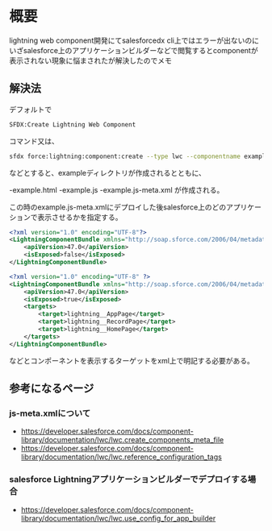 # 概要

lightning web component開発にてsalesforcedx cli上ではエラーが出ないのにいざsalesforce上のアプリケーションビルダーなどで閲覧するとcomponentが表示されない現象に悩まされたが解決したのでメモ

## 解決法

デフォルトで

```bash
SFDX:Create Lightning Web Component
```

コマンド又は、

```bash
sfdx force:lightning:component:create --type lwc --componentname example --outputdir force-app/main/default/lwc
```

などとすると、exampleディレクトリが作成されるとともに、

-example.html
-example.js
-example.js-meta.xml
が作成される。

この時のexample.js-meta.xmlにデプロイした後salesforce上のどのアプリケーションで表示させるかを指定する。

```xml
<?xml version="1.0" encoding="UTF-8"?>
<LightningComponentBundle xmlns="http://soap.sforce.com/2006/04/metadata">
    <apiVersion>47.0</apiVersion>
    <isExposed>false</isExposed>
</LightningComponentBundle>
```

```xml
<?xml version="1.0" encoding="UTF-8" ?>
<LightningComponentBundle xmlns="http://soap.sforce.com/2006/04/metadata">
    <apiVersion>47.0</apiVersion>
    <isExposed>true</isExposed>
    <targets>
        <target>lightning__AppPage</target>
        <target>lightning__RecordPage</target>
        <target>lightning__HomePage</target>
    </targets>
</LightningComponentBundle>
```

などとコンポーネントを表示するターゲットをxml上で明記する必要がある。

## 参考になるページ

### js-meta.xmlについて

- <https://developer.salesforce.com/docs/component-library/documentation/lwc/lwc.create_components_meta_file>
- <https://developer.salesforce.com/docs/component-library/documentation/lwc/lwc.reference_configuration_tags>

### salesforce Lightningアプリケーションビルダーでデプロイする場合

- <https://developer.salesforce.com/docs/component-library/documentation/lwc/lwc.use_config_for_app_builder>
